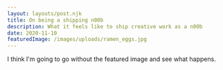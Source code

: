 ```yaml
---
layout: layouts/post.njk
title: On being a shipping n00b
description: What it feels like to ship creative work as a n00b
date: 2020-11-10
featuredImage: /images/uploads/ramen_eggs.jpg
---
```


I think I'm going to go without the featured image and see what happens.